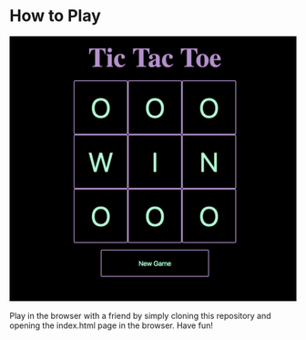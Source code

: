 # How to Play

![O Wins Tic-tac-toe](/assets/tic-tac-toe-o-win.png?raw=true)

Play in the browser with a friend by simply cloning this repository and opening the index.html page in the browser. Have fun!
